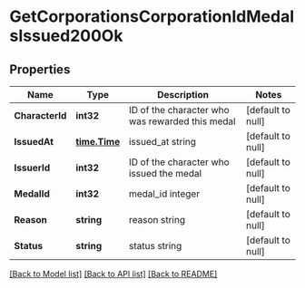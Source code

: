 # GetCorporationsCorporationIdMedalsIssued200Ok

## Properties
Name | Type | Description | Notes
------------ | ------------- | ------------- | -------------
**CharacterId** | **int32** | ID of the character who was rewarded this medal | [default to null]
**IssuedAt** | [**time.Time**](time.Time.md) | issued_at string | [default to null]
**IssuerId** | **int32** | ID of the character who issued the medal | [default to null]
**MedalId** | **int32** | medal_id integer | [default to null]
**Reason** | **string** | reason string | [default to null]
**Status** | **string** | status string | [default to null]

[[Back to Model list]](../README.md#documentation-for-models) [[Back to API list]](../README.md#documentation-for-api-endpoints) [[Back to README]](../README.md)

